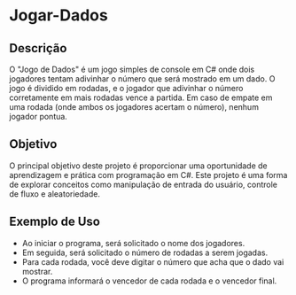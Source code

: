 # Jogar-Dados

## Descrição

O "Jogo de Dados" é um jogo simples de console em C# onde dois jogadores tentam adivinhar o número que será mostrado em um dado. O jogo é dividido em rodadas, e o jogador que adivinhar o número corretamente em mais rodadas vence a partida. Em caso de empate em uma rodada (onde ambos os jogadores acertam o número), nenhum jogador pontua.

## Objetivo
O principal objetivo deste projeto é proporcionar uma oportunidade de aprendizagem e prática com programação em C#. Este projeto é uma forma de explorar conceitos como manipulação de entrada do usuário, controle de fluxo e aleatoriedade.

## Exemplo de Uso
- Ao iniciar o programa, será solicitado o nome dos jogadores.
- Em seguida, será solicitado o número de rodadas a serem jogadas.
- Para cada rodada, você deve digitar o número que acha que o dado vai mostrar.
- O programa informará o vencedor de cada rodada e o vencedor final.

